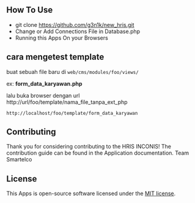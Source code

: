 ## How To Use

- git clone https://github.com/g3n1k/new_hris.git
- Change or Add Connections File in Database.php
- Running this Apps On your Browsers

## cara mengetest template
buat sebuah file baru di ````web/cms/modules/foo/views/````  

ex: **form_data_karyawan.php**

lalu buka browser dengan url 
http://url/foo/template/nama_file_tanpa_ext_php
````
http://localhost/foo/template/form_data_karyawan
````

## Contributing

Thank you for considering contributing to the HRIS INCONIS! The contribution guide can be found in the Application documentation.
Team Smartelco

## License

This Apps is open-source software licensed under the [MIT license](https://opensource.org/licenses/MIT).